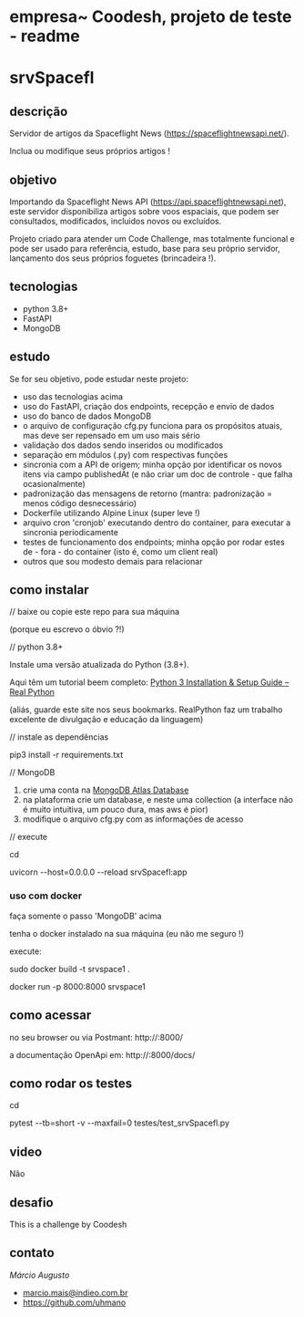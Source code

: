 empresa~ Coodesh, projeto de teste - readme
====

# srvSpacefl

## descrição
Servidor de artigos da Spaceflight News (https://spaceflightnewsapi.net/).

Inclua ou modifique seus próprios artigos !


## objetivo
Importando da Spaceflight News API (https://api.spaceflightnewsapi.net), este servidor disponibiliza artigos sobre voos espaciais, que podem ser consultados, modificados, incluidos novos ou excluídos.

Projeto criado para atender um Code Challenge, mas totalmente funcional e pode ser usado para referência, estudo, base para seu próprio servidor, lançamento dos seus próprios foguetes (brincadeira !).


## tecnologias
* python 3.8+
* FastAPI
* MongoDB


## estudo
Se for seu objetivo, pode estudar neste projeto:
* uso das tecnologias acima
* uso do FastAPI, criação dos endpoints, recepção e envio de dados
* uso do banco de dados MongoDB
* o arquivo de configuração cfg.py funciona para os propósitos atuais, mas deve ser repensado em um uso mais sério
* validação dos dados sendo inseridos ou modificados
* separação em módulos (.py) com respectivas funções
* sincronia com a API de origem; minha opção por identificar os novos itens via campo publishedAt (e não criar um doc de controle - que falha ocasionalmente)
* padronização das mensagens de retorno (mantra: padronização = menos código desnecessário)
* Dockerfile utilizando Alpine Linux (super leve !)
* arquivo cron 'cronjob' executando dentro do container, para executar a sincronia periodicamente
* testes de funcionamento dos endpoints; minha opção por rodar estes de - fora - do container (isto é, como um client real)
* outros que sou modesto demais para relacionar


## como instalar
// baixe ou copie este repo para sua máquina

(porque eu escrevo o óbvio ?!)


// python 3.8+

Instale uma versão atualizada do Python (3.8+). 

Aqui têm um tutorial beem completo: [ Python 3 Installation & Setup Guide – Real Python ](https://realpython.com/installing-python/)

(aliás, guarde este site nos seus bookmarks. RealPython faz um trabalho excelente de divulgação e educação da linguagem)


// instale as dependências

pip3 install -r requirements.txt


// MongoDB
1. crie uma conta na [ MongoDB Atlas Database ](https://www.mongodb.com/atlas/database)
2. na plataforma crie um database, e neste uma collection (a interface não é muito intuitiva, um pouco dura, mas aws é pior)
3. modifique o arquivo cfg.py com as informações de acesso


// execute

cd <pasta onde baixou o projeto>

uvicorn --host=0.0.0.0 --reload srvSpacefl:app

### uso com docker
faça somente o passo 'MongoDB' acima

tenha o docker instalado na sua máquina (eu não me seguro !)

execute:

sudo docker build -t srvspace1 .

docker run -p 8000:8000 srvspace1


## como acessar
no seu browser ou via Postmant:
  http://<IP>:8000/

a documentação OpenApi em:
  http://<IP>:8000/docs/


## como rodar os testes
cd <pasta onde baixou o projeto>

pytest --tb=short -v --maxfail=0 testes/test_srvSpacefl.py


## video
Não


## desafio
This is a challenge by Coodesh


## contato
_Márcio Augusto_
* marcio.mais@indieo.com.br
* https://github.com/uhmano
